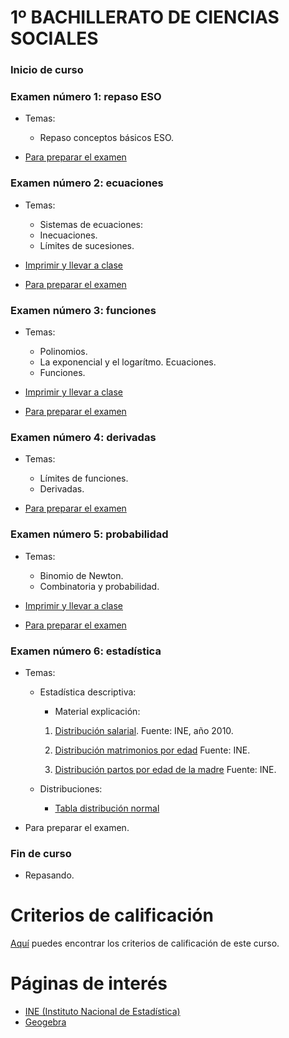 # 1º BACHILLERATO DE CIENCIAS SOCIALES

### Inicio de curso

### Examen número 1: repaso ESO
* Temas:
   * Repaso conceptos básicos ESO.

* [Para preparar el examen](bs1_examen01_pe.pdf)

### Examen número 2: ecuaciones
* Temas:
   * Sistemas de ecuaciones:
   * Inecuaciones.
   * Límites de sucesiones.

* [Imprimir y llevar a clase](bs1_ecuaciones_tc.pdf)
* [Para preparar el examen](bs1_examen02_pe.pdf)

### Examen número 3: funciones

* Temas:
   * Polinomios.
   * La exponencial y el logarítmo. Ecuaciones.
   * Funciones.

* [Imprimir y llevar a clase](bs1_funciones_tc.pdf)
* [Para preparar el examen](bs1_examen03_pe.pdf)


### Examen número 4: derivadas
* Temas:
   * Límites de funciones.
   * Derivadas.

* [Para preparar el examen](bs1_examen04_pe.pdf)


### Examen número 5: probabilidad
* Temas:
   * Binomio de Newton.
   * Combinatoria y probabilidad.

* [Imprimir y llevar a clase](bs1_probabilidad_tc.pdf)

* [Para preparar el examen](bs1_examen05_pe.pdf)


### Examen número 6: estadística
* Temas: 
   * Estadística descriptiva:
      + Material explicación:
	 1. [Distribución salarial](explicacion/distribucion_salarial.png).
	   Fuente: INE, año 2010.

	 2. [Distribución matrimonios por edad](explicacion/distribucion_edad_matrimonios.png)
	   Fuente: INE.

	 3. [Distribución partos por edad de la madre](explicacion/distribucion_edad_partos.png)
	   Fuente: INE.


   * Distribuciones:
      + [Tabla distribución normal](explicacion/tabla_normal.png)

* Para preparar el examen.


### Fin de curso
* Repasando.

# Criterios de calificación
[Aquí](../criterios/criterios_calificacion.pdf) puedes encontrar los criterios
de calificación de este curso. 

# Páginas de interés

* [INE (Instituto Nacional de Estadística)](https://www.ine.es)
* [Geogebra](https://www.geogebra.org/classic)

